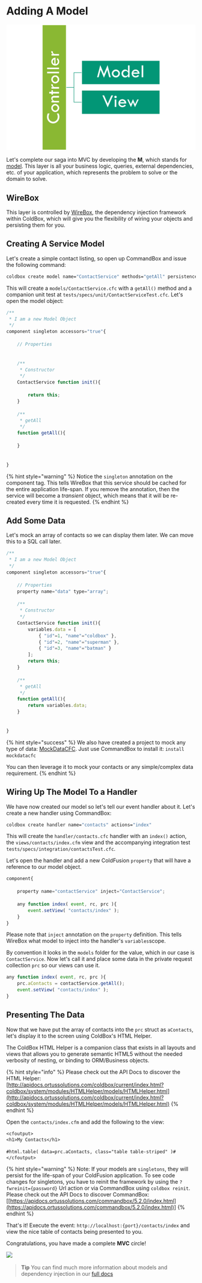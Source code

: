 # Adding A Model

![](<../../.gitbook/assets/mvc (1).png>)

Let's complete our saga into MVC by developing the **M**, which stands for [model](https://en.wikipedia.org/wiki/Domain\_model). This layer is all your business logic, queries, external dependencies, etc. of your application, which represents the problem to solve or the domain to solve.

## WireBox

This layer is controlled by [WireBox](https://wirebox.ortusbooks.com), the dependency injection framework within ColdBox, which will give you the flexibility of wiring your objects and persisting them for you.

## Creating A Service Model

Let's create a simple contact listing, so open up CommandBox and issue the following command:

```bash
coldbox create model name="ContactService" methods="getAll" persistence="singleton"
```

This will create a `models/ContactService.cfc` with a `getAll()` method and a companion unit test at `tests/specs/unit/ContactServiceTest.cfc`. Let's open the model object:

```javascript
/**
 * I am a new Model Object
 */
component singleton accessors="true"{

	// Properties
	

	/**
	 * Constructor
	 */
	ContactService function init(){

		return this;
	}

	/**
	 * getAll
	 */
	function getAll(){

	}


}
```

{% hint style="warning" %}
Notice the `singleton` annotation on the component tag. This tells WireBox that this service should be cached for the entire application life-span. If you remove the annotation, then the service will become a _transient_ object, which means that it will be re-created every time it is requested.
{% endhint %}

## Add Some Data

Let's mock an array of contacts so we can display them later. We can move this to a SQL call later.

```javascript
/**
 * I am a new Model Object
 */
component singleton accessors="true"{

	// Properties
	property name="data" type="array";

	/**
	 * Constructor
	 */
	ContactService function init(){
		variables.data = [
            { "id"=1, "name"="coldbox" },
            { "id"=2, "name"="superman" },
            { "id"=3, "name"="batman" }
        ];
		return this;
	}

	/**
	 * getAll
	 */
	function getAll(){
		return variables.data;
	}


}
```

{% hint style="success" %}
We also have created a project to mock any type of data: [MockDataCFC](https://www.forgebox.io/view/mockdatacfc). Just use CommandBox to install it: `install mockdatacfc`

You can then leverage it to mock your contacts or any simple/complex data requirement.
{% endhint %}

## Wiring Up The Model To a Handler

We have now created our model so let's tell our event handler about it. Let's create a new handler using CommandBox:

```bash
coldbox create handler name="contacts" actions="index"
```

This will create the `handler/contacts.cfc` handler with an `index()` action, the `views/contacts/index.cfm` view and the accompanying integration test `tests/specs/integration/contactsTest.cfc`.

Let's open the handler and add a new ColdFusion `property` that will have a reference to our model object.

```javascript
component{ 

    property name="contactService" inject="ContactService";

    any function index( event, rc, prc ){ 
        event.setView( "contacts/index" ); 
    }
}
```

Please note that `inject` annotation on the `property` definition. This tells WireBox what model to inject into the handler's `variables`scope.

By convention it looks in the `models` folder for the value, which in our case is `ContactService`. Now let's call it and place some data in the private request collection `prc` so our views can use it.

```javascript
any function index( event, rc, prc ){
    prc.aContacts = contactService.getAll();
    event.setView( "contacts/index" );
}
```

## Presenting The Data

Now that we have put the array of contacts into the `prc` struct as `aContacts`, let's display it to the screen using ColdBox's HTML Helper.

The ColdBox HTML Helper is a companion class that exists in all layouts and views that allows you to generate semantic HTML5 without the needed verbosity of nesting, or binding to ORM/Business objects.

{% hint style="info" %}
Please check out the API Docs to discover the HTML Helper: [http://apidocs.ortussolutions.com/coldbox/current/index.html?coldbox/system/modules/HTMLHelper/models/HTMLHelper.html](http://apidocs.ortussolutions.com/coldbox/current/index.html?coldbox/system/modules/HTMLHelper/models/HTMLHelper.html)
{% endhint %}

Open the `contacts/index.cfm` and add the following to the view:

```markup
<cfoutput>
<h1>My Contacts</h1>

#html.table( data=prc.aContacts, class="table table-striped" )#
</cfoutput>
```

{% hint style="warning" %}
Note: If your models are `singletons`, they will persist for the life-span of your ColdFusion application. To see code changes for singletons, you have to reinit the framework by using the `?fwreinit={password}` Url action or via CommandBox using `coldbox reinit`. Please check out the API Docs to discover CommandBox: \[[https://apidocs.ortussolutions.com/commandbox/5.2.0/index.html](https://apidocs.ortussolutions.com/commandbox/5.2.0/index.html)]
{% endhint %}

That's it! Execute the event: `http://localhost:{port}/contacts/index` and view the nice table of contacts being presented to you.

Congratulations, you have made a complete **MVC** circle!

![](<../../.gitbook/assets/request-lifecycle (1) (1) (1).png>)

> **Tip** You can find much more information about models and dependency injection in our [full docs](https://coldbox.ortusbooks.com/the-basics/models)
